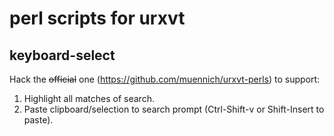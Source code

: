 # perl scripts for urxvt

## keyboard-select

Hack the ~~official~~ one (https://github.com/muennich/urxvt-perls) to support:

1. Highlight all matches of search.
2. Paste clipboard/selection to search prompt (Ctrl-Shift-v or Shift-Insert to paste).

